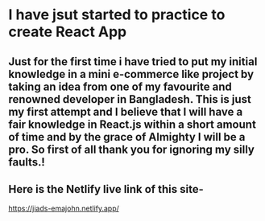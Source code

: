 # I have jsut started to practice to create React App

## Just for the first time i have tried to put my initial knowledge in a mini e-commerce like project by taking an idea from one of my favourite and renowned developer in Bangladesh. This is just my first attempt and I believe that I will have a fair knowledge in React.js within a short amount of time and by the grace of Almighty I will be a pro. So first of all thank you for ignoring my silly faults.!

## Here is the Netlify live link of this site-
https://jiads-emajohn.netlify.app/
